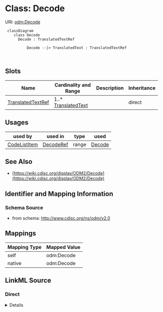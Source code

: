 # Class: Decode



URI: [odm:Decode](http://www.cdisc.org/ns/odm/v2.0/Decode)



```mermaid
 classDiagram
    class Decode
      Decode : TranslatedTextRef
        
          Decode --|> TranslatedText : TranslatedTextRef
        
      
```




<!-- no inheritance hierarchy -->


## Slots

| Name | Cardinality and Range | Description | Inheritance |
| ---  | --- | --- | --- |
| [TranslatedTextRef](TranslatedTextRef.md) | 1..* <br/> [TranslatedText](TranslatedText.md) |  | direct |





## Usages

| used by | used in | type | used |
| ---  | --- | --- | --- |
| [CodeListItem](CodeListItem.md) | [DecodeRef](DecodeRef.md) | range | [Decode](Decode.md) |






## See Also

* [https://wiki.cdisc.org/display/ODM2/Decode](https://wiki.cdisc.org/display/ODM2/Decode)

## Identifier and Mapping Information







### Schema Source


* from schema: http://www.cdisc.org/ns/odm/v2.0





## Mappings

| Mapping Type | Mapped Value |
| ---  | ---  |
| self | odm:Decode |
| native | odm:Decode |





## LinkML Source

<!-- TODO: investigate https://stackoverflow.com/questions/37606292/how-to-create-tabbed-code-blocks-in-mkdocs-or-sphinx -->

### Direct

<details>
```yaml
name: Decode
from_schema: http://www.cdisc.org/ns/odm/v2.0
see_also:
- https://wiki.cdisc.org/display/ODM2/Decode
slots:
- TranslatedTextRef
slot_usage:
  TranslatedTextRef:
    name: TranslatedTextRef
    multivalued: true
    domain_of:
    - Description
    - Question
    - Definition
    - Prompt
    - CRFCompletionInstructions
    - ImplementationNotes
    - CDISCNotes
    - ErrorMessage
    - Decode
    - Comment
    range: TranslatedText
    required: true
    inlined: true
    inlined_as_list: true
    minimum_cardinality: 1
class_uri: odm:Decode

```
</details>

### Induced

<details>
```yaml
name: Decode
from_schema: http://www.cdisc.org/ns/odm/v2.0
see_also:
- https://wiki.cdisc.org/display/ODM2/Decode
slot_usage:
  TranslatedTextRef:
    name: TranslatedTextRef
    multivalued: true
    domain_of:
    - Description
    - Question
    - Definition
    - Prompt
    - CRFCompletionInstructions
    - ImplementationNotes
    - CDISCNotes
    - ErrorMessage
    - Decode
    - Comment
    range: TranslatedText
    required: true
    inlined: true
    inlined_as_list: true
    minimum_cardinality: 1
attributes:
  TranslatedTextRef:
    name: TranslatedTextRef
    from_schema: http://www.cdisc.org/ns/odm/v2.0
    rank: 1000
    multivalued: true
    alias: TranslatedTextRef
    owner: Decode
    domain_of:
    - Description
    - Question
    - Definition
    - Prompt
    - CRFCompletionInstructions
    - ImplementationNotes
    - CDISCNotes
    - ErrorMessage
    - Decode
    - Comment
    range: TranslatedText
    required: true
    inlined: true
    inlined_as_list: true
    minimum_cardinality: 1
class_uri: odm:Decode

```
</details>